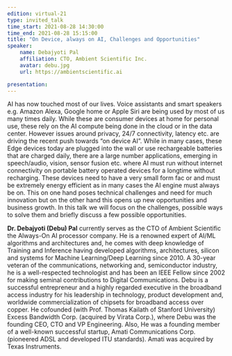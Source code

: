 ```yaml
---
edition: virtual-21
type: invited_talk
time_start: 2021-08-28 14:30:00
time_end: 2021-08-28 15:15:00
title: "On Device, always on AI, Challenges and Opportunities"
speaker:
    name: Debajyoti Pal 
    affiliation: CTO, Ambient Scientific Inc.
    avatar: debu.jpg 
    url: https://ambientscientific.ai

presentation: 
---
```

AI has now touched most of our lives. Voice assistants and smart speakers e.g. Amazon Alexa, Google home or Apple Siri are being used by most of us many times
daily. While these are consumer devices at home for personal use, these rely on the AI compute being done in the cloud or in the data center. However issues around privacy, 24/7 connectivity, latency etc. are driving the recent push towards “on device AI”. While in many cases, these Edge devices today are plugged into the wall or use rechargeable batteries that are charged daily, there are a large number applications, emerging in speech/audio, vision, sensor fusion etc. where AI must run without internet connectivity on portable battery operated devices for a longtime without recharging. These devices need to have a very small form fac or and must be extremely energy efficient as in many cases the AI engine must always be on. This on one hand poses technical challenges and need for much innovation but on the other hand this opens up new opportunities and business growth. In this talk we will focus on the challenges, possible ways to solve them and briefly discuss a few possible opportunities.

**Dr. Debajyoti (Debu) Pal** currently serves as the CTO of Ambient Scientific the Always-On AI processor company.
He is a renowned expert of AI/ML algorithms and architectures and, he comes with deep knowledge of Training
and Inference having developed algorithms, architectures, silicon and systems for Machine Learning/Deep
Learning since 2010. A 30-year veteran of the communications, networking and, semiconductor industry, he is a
well-respected technologist and has been an IEEE Fellow since 2002 for making seminal contributions to Digital
Communications. Debu is a successful entrepreneur and a highly regarded executive in the broadband access
industry for his leadership in technology, product development and, worldwide commercialization of chipsets
for broadband access over copper. He cofounded (with Prof. Thomas Kailath of Stanford University) Excess
Bandwidth Corp. (acquired by Virata Corp.), where Debu was the founding CEO, CTO and VP Engineering. Also,
He was a founding member of a well-known successful startup, Amati Communications Corp. (pioneered ADSL
and developed ITU standards). Amati was acquired by Texas Instruments.

